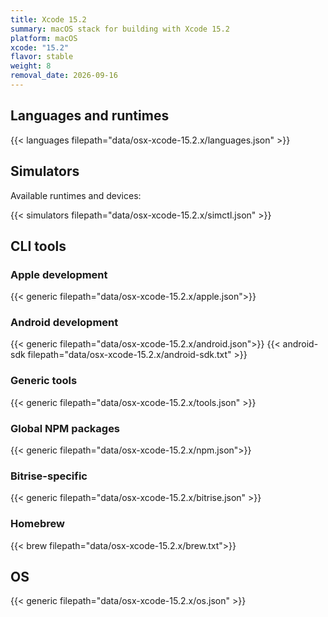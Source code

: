 ```yaml
---
title: Xcode 15.2
summary: macOS stack for building with Xcode 15.2
platform: macOS
xcode: "15.2"
flavor: stable
weight: 8
removal_date: 2026-09-16
---
```


## Languages and runtimes

{{< languages filepath="data/osx-xcode-15.2.x/languages.json" >}}

## Simulators

Available runtimes and devices:

{{< simulators filepath="data/osx-xcode-15.2.x/simctl.json" >}}

## CLI tools

### Apple development

{{< generic filepath="data/osx-xcode-15.2.x/apple.json">}}

### Android development

{{< generic filepath="data/osx-xcode-15.2.x/android.json">}}
{{< android-sdk filepath="data/osx-xcode-15.2.x/android-sdk.txt" >}}

### Generic tools

{{< generic filepath="data/osx-xcode-15.2.x/tools.json" >}}

### Global NPM packages

{{< generic filepath="data/osx-xcode-15.2.x/npm.json">}}

### Bitrise-specific

{{< generic filepath="data/osx-xcode-15.2.x/bitrise.json" >}}

### Homebrew

{{< brew filepath="data/osx-xcode-15.2.x/brew.txt">}}

## OS

{{< generic filepath="data/osx-xcode-15.2.x/os.json" >}}
